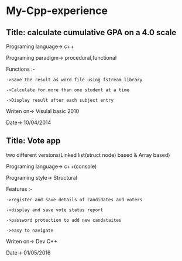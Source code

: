 # My-Cpp-experience

## Title: calculate cumulative GPA on a 4.0 scale

Programing language-> c++

Programing paradigm-> procedural,functional

Functions :-

    ->Save the result as word file using fstream library

    ->Calculate for more than one student at a time

    ->Display result after each subject entry

Writen on-> Visulal basic 2010

Date-> 10/04/2014



## Title: Vote app
two different versions(Linked list(struct node) based & Array based)

Programing language-> c++(console)

Programing style->  Structural

Features :-

    ->register and save details of candidates and voters 
  
    ->display and save vote status report
  
    ->password protection to add new candataites
  
    ->easy to navigate
  
Writen on-> Dev C++

Date-> 01/05/2016

